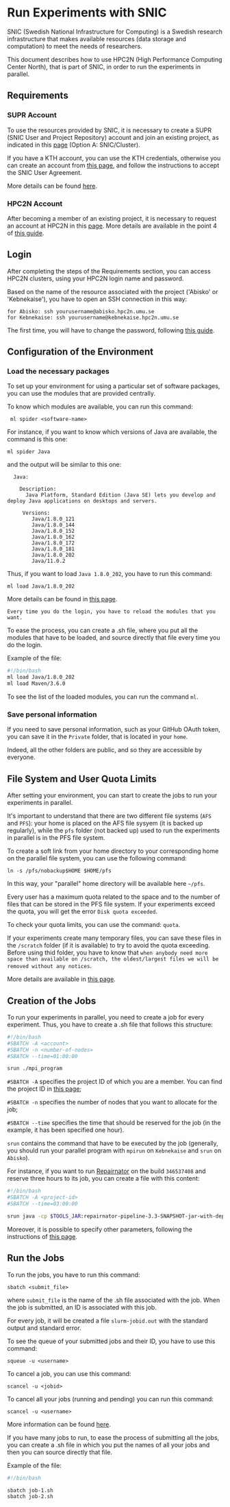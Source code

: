 # Run Experiments with SNIC

SNIC (Swedish National Infrastructure for Computing) is a Swedish research infrastructure that makes available resources (data storage and computation) to meet the needs of researchers.

This document describes how to use HPC2N (High Performance Computing Center North), that is part of SNIC, in order to run the experiments in parallel.

## Requirements

### SUPR Account

To use the resources provided by SNIC, it is necessary to create a SUPR (SNIC User and Project Repository) account and join an existing project, as indicated in this [page](https://github.com/gluckzhang/assert-gold-mine/wiki/What-options-to-run-computational-experiments%3F) (Option A: SNIC/Cluster).

If you have a KTH account, you can use the KTH credentials, otherwise you can create an account from [this page](https://supr.snic.se/person/register/new/?), and follow the instructions to accept the SNIC User Agreement.

More details can be found [here](https://www.hpc2n.umu.se/account/users).

### HPC2N Account

After becoming a member of an existing project, it is necessary to request an account at HPC2N in this [page](https://supr.snic.se/account/). More details are available in the point 4 of [this guide](https://www.hpc2n.umu.se/account/users).

## Login

After completing the steps of the Requirements section, you can access HPC2N clusters, using your HPC2N login name and password.

Based on the name of the resource associated with the project ('Abisko' or 'Kebnekaise'), you have to open an SSH connection in this way:

```
for Abisko: ssh yourusername@abisko.hpc2n.umu.se
for Kebnekaise: ssh yourusername@kebnekaise.hpc2n.umu.se
```

The first time, you will have to change the password, following [this guide](https://www.hpc2n.umu.se/documentation/access-and-accounts/login-password#first-login).

## Configuration of the Environment

### Load the necessary packages

To set up your environment for using a particular set of software packages, you can use the modules that are provided centrally.

To know which modules are available, you can run this command:

```
 ml spider <software-name>
 ```

For instance, if you want to know which versions of Java are available, the command is this one:

```
ml spider Java
```

and the output will be similar to this one:

```
  Java:

    Description:
      Java Platform, Standard Edition (Java SE) lets you develop and deploy Java applications on desktops and servers. 

     Versions:
        Java/1.8.0_121
        Java/1.8.0_144
        Java/1.8.0_152
        Java/1.8.0_162
        Java/1.8.0_172
        Java/1.8.0_181
        Java/1.8.0_202
        Java/11.0.2
```

Thus, if you want to load `Java 1.8.0_202`, you have to run this command:

```
ml load Java/1.8.0_202
```

More details can be found in [this page](https://www.hpc2n.umu.se/documentation/environment/lmod).

`Every time you do the login, you have to reload the modules that you want.`

To ease the process, you can create a .sh file, where you put all the modules that have to be loaded, and source directly that file every time you do the login.

Example of the file:

```sh
#!/bin/bash
ml load Java/1.8.0_202
ml load Maven/3.6.0
```

To see the list of the loaded modules, you can run the command `ml`.

### Save personal information

If you need to save personal information, such as your GitHub OAuth token, you can save it in the `Private` folder, that is located in your `home`.

Indeed, all the other folders are public, and so they are accessible by everyone.

## File System and User Quota Limits

After setting your environment, you can start to create the jobs to run your experiments in parallel.

It's important to understand that there are two different file systems (`AFS` and `PFS`): your home is placed on the AFS file sysyem (it is backed up regularly), while the `pfs` folder (not backed up) used to run the experiments in parallel is in the PFS file system.

To create a soft link from your home directory to your corresponding home on the parallel file system, you can use the following command:

```
ln -s /pfs/nobackup$HOME $HOME/pfs
```

In this way, your "parallel" home directory will be available here `~/pfs`.

Every user has a maximum quota related to the space and to the number of files that can be stored in the PFS file system. If your experiments exceed the quota, you will get the error `Disk quota exceeded`.

To check your quota limits, you can use the command: `quota`.

If your experiments create many temporary files, you can save these files in the `/scratch` folder (if it is available) to try to avoid the quota exceeding. Before using thid folder, you have to know that `when anybody need more space than available on /scratch, the oldest/largest files we will be removed without any notices`.

More details are available in [this page](https://www.hpc2n.umu.se/documentation/filesystems/overview).

## Creation of the Jobs

To run your experiments in parallel, you need to create a job for every experiment. Thus, you have to create a .sh file that follows this structure:

```sh
#!/bin/bash
#SBATCH -A <account>
#SBATCH -n <number-of-nodes>
#SBATCH --time=01:00:00

srun ./mpi_program 
```

`#SBATCH -A` specifies the project ID of which you are a member. You can find the project ID in [this page](https://supr.snic.se/project/);

`#SBATCH -n` specifies the number of nodes that you want to allocate for the job;

`#SBATCH --time` specifies the time that should be reserved for the job (in the example, it has been specified one hour).

`srun` contains the command that have to be executed by the job (generally, you should run your parallel program with `mpirun` on `Kebnekaise` and `srun` on `Abisko`).

For instance, if you want to run [Repairnator](https://github.com/eclipse/repairnator) on the build `346537408` and reserve three hours to its job, you can create a file with this content:

```sh
#!/bin/bash
#SBATCH -A <project-id>
#SBATCH --time=03:00:00

srun java -cp $TOOLS_JAR:repairnator-pipeline-3.3-SNAPSHOT-jar-with-dependencies.jar fr.inria.spirals.repairnator.pipeline.Launcher --ghOauth $GITHUB_TOKEN --workspace /scratch/<username>/workspace --repairTools AstorJKali -b 346537408`
```

Moreover, it is possible to specify other parameters, following the instructions of [this page](https://www.hpc2n.umu.se/quickstart).

## Run the Jobs

To run the jobs, you have to run this command:

```
sbatch <submit_file>
```

where `submit_file` is the name of the .sh file associated with the job. When the job is submitted, an ID is associated with this job.

For every job, it will be created a file `slurm-jobid.out` with the standard output and standard error.

To see the queue of your submitted jobs and their ID, you have to use this command:

```
squeue -u <username>
```

To cancel a job, you can use this command:

```
scancel -u <jobid>
```

To cancel all your jobs (running and pending) you can run this command:

```
scancel -u <username>
```

More information can be found [here](https://www.hpc2n.umu.se/batchsystem).

If you have many jobs to run, to ease the process of submitting all the jobs, you can create a .sh file in which you put the names of all your jobs and then you can source directly that file.

Example of the file:

```sh
#!/bin/bash

sbatch job-1.sh
sbatch job-2.sh
```
